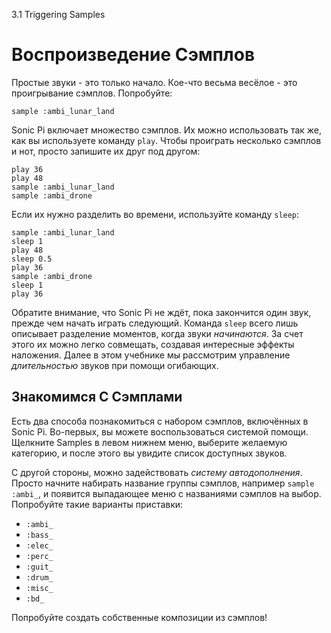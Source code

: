 3.1 Triggering Samples

# Воспроизведение Сэмплов

Простые звуки - это только начало. Кое-что весьма весёлое - это проигрывание
сэмплов. Попробуйте:

```
sample :ambi_lunar_land
```

Sonic Pi включает множество сэмплов. Их можно использовать так же, как вы
используете команду `play`. Чтобы проиграть несколько сэмплов и нот, просто
запишите их друг под другом:

```
play 36
play 48
sample :ambi_lunar_land
sample :ambi_drone
```

Если их нужно разделить во времени, используйте команду `sleep`:

```
sample :ambi_lunar_land
sleep 1
play 48
sleep 0.5
play 36
sample :ambi_drone
sleep 1
play 36
```

Обратите внимание, что Sonic Pi не ждёт, пока закончится один звук, прежде чем
начать играть следующий. Команда `sleep` всего лишь описывает разделение
моментов, когда звуки *начинаются*. За счет этого их можно легко совмещать,
создавая интересные эффекты наложения. Далее в этом учебнике мы рассмотрим
управление *длительностью* звуков при помощи огибающих.

## Знакомимся С Сэмплами

Есть два способа познакомиться с набором сэмплов, включённых в Sonic Pi.
Во-первых, вы можете воспользоваться системой помощи. Щелкните Samples в левом
нижнем меню, выберите желаемую категорию, и после этого вы увидите список
доступных звуков.

С другой стороны, можно задействовать *систему автодополнения*. Просто начните
набирать название группы сэмплов, например `sample :ambi_`, и появится
выпадающее меню с названиями сэмплов на выбор. Попробуйте такие варианты
приставки:

* `:ambi_`
* `:bass_`
* `:elec_`
* `:perc_`
* `:guit_`
* `:drum_`
* `:misc_`
* `:bd_`

Попробуйте создать собственные композиции из сэмплов!
